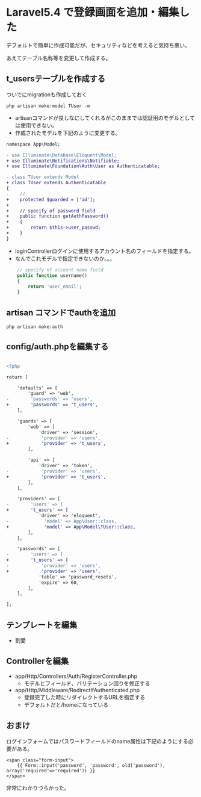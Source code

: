 # Laravel5.4 で登録画面を追加・編集した

デフォルトで簡単に作成可能だが、セキュリティなどを考えると気持ち悪い。

あえてテーブル名称等を変更して作成する。


## t‗usersテーブルを作成する

ついでにmigrationも作成しておく

```
php artisan make:model TUser -m
```

* artisanコマンドが良しなにしてくれるがこのままでは認証用のモデルとしては使用できない。
* 作成されたモデルを下記のように変更する。

```diff
namespace App\Model;

- use Illuminate\Database\Eloquent\Model;
+ use Illuminate\Notifications\Notifiable;
+ use Illuminate\Foundation\Auth\User as Authenticatable;

- class TUser extends Model
+ class TUser extends Authenticatable
{
-    //
+    protected $guarded = ['id'];
+
+    // specify of password field
+    public function getAuthPassword()
+    {
+        return $this->user_passwd;
+    }
}
```

* loginControllerログインに使用するアカウント名のフィールドを指定する。
* なんでこれモデルで指定できないのか。。。

``` php
    // specify of account name field
    public function username()
    {
        return 'user_email';
    }
```

## artisan コマンドでauthを追加

```
php artisan make:auth
```

## config/auth.phpを編集する

```diff

<?php

return [

    'defaults' => [
        'guard' => 'web',
-        'passwords' => 'users',
+        'passwords' => 't_users',
    ],

    'guards' => [
        'web' => [
            'driver' => 'session',
-            'provider' => 'users',
+            'provider' => 't_users',
        ],

        'api' => [
            'driver' => 'token',
-            'provider' => 'users',
+            'provider' => 't_users',
        ],
    ],

    'providers' => [
-        'users' => [
+        't_users' => [
            'driver' => 'eloquent',
-             'model' => App\User::class,
+             'model' => App\Model\TUser::class,
        ],
    ],

    'passwords' => [
-        'users' => [
+        't_users' => [
-            'provider' => 'users',
+            'provider' => 'users',
            'table' => 'password_resets',
            'expire' => 60,
        ],
    ],

];

```

## テンプレートを編集

* 割愛

## Controllerを編集

* app/Http/Controllers/Auth/RegisterController.php
    * モデルとフィールド、バリテーション回りを修正する
* app/Http/Middleware/RedirectIfAuthenticated.php
    * 登録完了した時にリダイレクトするURLを指定する
    * デフォルトだと/homeになっている


## おまけ

ログインフォームではパスワードフィールドのname属性は下記のようにする必要がある。

```
<span class="form-input">
    {{ Form::input('password', 'password', old('password'), array('required'=>'required')) }}
</span>
```

非常にわかりづらかった。
